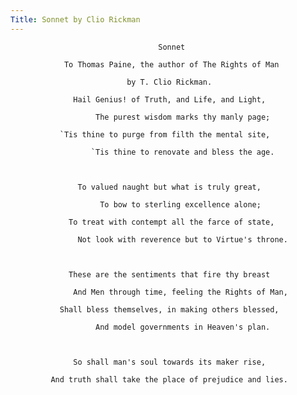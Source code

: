 ```yaml
---
Title: Sonnet by Clio Rickman
---
```


                                     Sonnet

                To Thomas Paine, the author of The Rights of Man

                              by T. Clio Rickman.

                  Hail Genius! of Truth, and Life, and Light,

                       The purest wisdom marks thy manly page;

               `Tis thine to purge from filth the mental site,

                      `Tis thine to renovate and bless the age.



                   To valued naught but what is truly great,

                        To bow to sterling excellence alone;

                 To treat with contempt all the farce of state,

                   Not look with reverence but to Virtue's throne.



                 These are the sentiments that fire thy breast

                  And Men through time, feeling the Rights of Man,

               Shall bless themselves, in making others blessed,

                       And model governments in Heaven's plan.



                  So shall man's soul towards its maker rise,

             And truth shall take the place of prejudice and lies.
